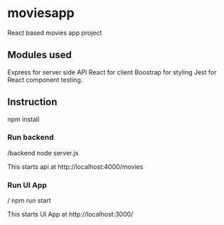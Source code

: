 # moviesapp
React based movies app project 

## Modules used
Express for server side API
React for client
Boostrap for styling
Jest for React component testing.


## Instruction
npm install

### Run backend
/backend node server.js

This starts api at http://localhost:4000/movies

### Run UI App
/ npm run start

This starts UI App at http://localhost:3000/

